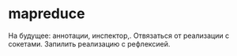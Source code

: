 mapreduce
=========
На будущее: аннотации, инспектор,.
Отвязаться от реализации с сокетами.
Запилить реализацию с рефлексией.